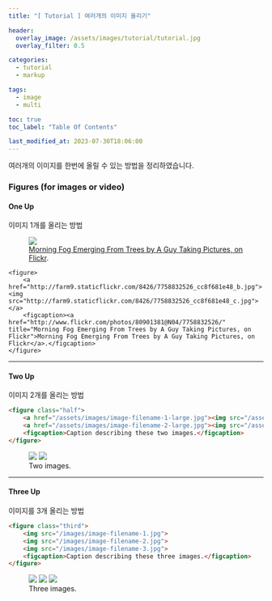 ```yaml
---
title: "[ Tutorial ] 여러개의 이미지 올리기"

header:
  overlay_image: /assets/images/tutorial/tutorial.jpg
  overlay_filter: 0.5

categories:
  - tutorial
  - markup

tags:
  - image
  - multi

toc: true
toc_label: "Table Of Contents"

last_modified_at: 2023-07-30T18:06:00
---
```


여러개의 이미지를 한번에 올릴 수 있는 방법을 정리하였습니다.

### Figures (for images or video)

#### One Up

이미지 1개를 올리는 방법

<figure>
	<a href="http://farm9.staticflickr.com/8426/7758832526_cc8f681e48_b.jpg"><img src="http://farm9.staticflickr.com/8426/7758832526_cc8f681e48_c.jpg"></a>
	<figcaption><a href="http://www.flickr.com/photos/80901381@N04/7758832526/" title="Morning Fog Emerging From Trees by A Guy Taking Pictures, on Flickr">Morning Fog Emerging From Trees by A Guy Taking Pictures, on Flickr</a>.</figcaption>
</figure>

```
<figure>
	<a href="http://farm9.staticflickr.com/8426/7758832526_cc8f681e48_b.jpg"><img src="http://farm9.staticflickr.com/8426/7758832526_cc8f681e48_c.jpg"></a>
	<figcaption><a href="http://www.flickr.com/photos/80901381@N04/7758832526/" title="Morning Fog Emerging From Trees by A Guy Taking Pictures, on Flickr">Morning Fog Emerging From Trees by A Guy Taking Pictures, on Flickr</a>.</figcaption>
</figure>
```

---

#### Two Up

이미지 2개를 올리는 방법

```html
<figure class="half">
    <a href="/assets/images/image-filename-1-large.jpg"><img src="/assets/images/image-filename-1.jpg"></a>
    <a href="/assets/images/image-filename-2-large.jpg"><img src="/assets/images/image-filename-2.jpg"></a>
    <figcaption>Caption describing these two images.</figcaption>
</figure>
```

<figure class="half">
	<a href="http://placehold.it/1200x600.JPG"><img src="http://placehold.it/600x300.jpg"></a>
	<a href="http://placehold.it/1200x600.jpeg"><img src="http://placehold.it/600x300.jpg"></a>
	<figcaption>Two images.</figcaption>
</figure>

---

#### Three Up

이미지를 3개 올리는 방법

```html
<figure class="third">
	<img src="/images/image-filename-1.jpg">
	<img src="/images/image-filename-2.jpg">
	<img src="/images/image-filename-3.jpg">
	<figcaption>Caption describing these three images.</figcaption>
</figure>
```

<figure class="third">
	<a href="http://placehold.it/600x300.jpg"><img src="http://placehold.it/600x300.jpg"></a>
	<a href="http://placehold.it/600x300.jpg"><img src="http://placehold.it/600x300.jpg"></a>
	<a href="http://placehold.it/600x300.jpg"><img src="http://placehold.it/600x300.jpg"></a>
	<figcaption>Three images.</figcaption>
</figure>
